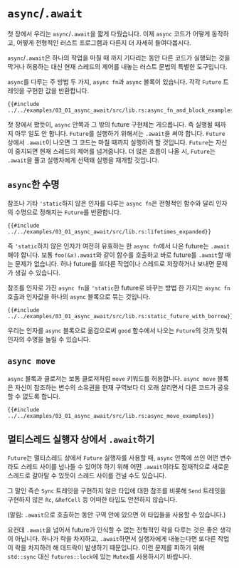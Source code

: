 # `async`/`.await`

첫 장에서 우리는 `async`/`.await`을 짧게 다뤘습니다. 이제 `async` 코드가
어떻게 동작하고, 어떻게 전형적인 러스트 프로그램과 다른지 더 자세히 들여다봅시다.

`async`/`.await`은 하나의 작업을 마칠 때 까지 기다리는 동안 다른 코드가 실행되는 것을 
막거나 허용하는 대신 현재 스레드의 제어를 내놓는 러스트 문법의 특별한 도구입니다.

`async`를 다루는 주 방법 두 가지, `async fn`과 `async` 블록이 있습니다. 각각 `Future` 
트레잇을 구현한 값을 반환합니다.

```rust,edition2018,ignore
{{#include ../../examples/03_01_async_await/src/lib.rs:async_fn_and_block_examples}}
```

첫 장에서 봤듯이, `async` 안쪽과 그 밖의 future 구현체는 게으릅니다. 즉 실행될 때까지 아무 
일도 안 합니다. `Future`를 실행하기 위해서는 `.await`을 써야 합니다. `Future` 상에서 
`.await`이 나오면 그 코드는 마칠 때까지 실행하려 할 것입니다. `Future`는 자신이 중지되면 
현재 스레드의 제어를 넘겨줍니다. 더 많은 흐름이 나올 시, `Future`는 `.await`을 풀고 실행자에게 
선택돼 실행을 재개할 것입니다.

## `async`한 수명

참조나 기타 `'static`하지 않은 인자를 다루는 `async fn`은 전형적인 함수와 달리 인자의 수명으로 
정해지는 `Future`를 반환합니다.

```rust,edition2018,ignore
{{#include ../../examples/03_01_async_await/src/lib.rs:lifetimes_expanded}}
```

즉 `'static`하지 않은 인자가 여전히 유효하는 한 `async fn`에서 나온 future는 `.await`해야 
합니다. 보통 `foo(&x).await`와 같이 함수를 호출하고 바로 future를 `.await`할 때는 문제가 
없습니다. 허나 future를 또다른 작업이나 스레드로 저장하거나 보내면 문제가 생길 수 있습니다.

참조를 인자로 가진 `async fn`을 `'static`한 future로 바꾸는 방법 한 가지는 `async fn` 호출과 
인자값을 하나의 `async` 블록으로 묶는 것입니다.

```rust,edition2018,ignore
{{#include ../../examples/03_01_async_await/src/lib.rs:static_future_with_borrow}}
```

우리는 인자를 `async` 블록으로 옮김으로써 `good` 함수에서 나오는 `Future`의 것과 맞춰 인자의 
수명을 늘릴 수 있습니다.

## `async move`

`async` 블록과 클로저는 보통 클로저처럼 `move` 키워드를 허용합니다. `async move` 블록은
자신이 참조하는 변수의 소유권을 현재 구역보다 더 오래 살리면서 다른 코드가 공유할 수 없도록 합니다.

```rust,edition2018,ignore
{{#include ../../examples/03_01_async_await/src/lib.rs:async_move_examples}}
```

## 멀티스레드 실행자 상에서 `.await`하기

`Future`는 멀티스레드 상에서 `Future` 실행자를 사용할 때, `async` 안쪽에 쓰인 어떤 
변수라도 스레드 사이를 넘나들 수 있어야 하기 위해 어떤 `.await`이라도 잠재적으로 새로운 
스레드로 갈아탈 수 있듯이 스레드 사이를 건널 수도 있습니다.

그 말인 즉슨 `Sync` 트레잇을 구현하지 않은 타입에 대한 참조를 비롯해 `Send` 트레잇을 
구현하지 않은 `Rc`, `&RefCell` 등 어떠한 타입도 안전하지 않습니다.

(알림: `.await`으로 호출하는 동안 구역 안에 있으면 이 타입들을 사용할 수 있습니다.)

요컨데 `.await`을 넘어서 future가 인식할 수 없는 전형적인 락을 다루는 것은 좋은 생각이 
아닙니다. 하나가 락을 차지하고, `.await`하면서 실행자에게 내놓는다면 또다른 작업이 락을 차지하려 
해 데드락이 발생하기 때문입니다. 이런 문제를 피하기 위해 `std::sync` 대신 `futures::lock`에 
있는 `Mutex`를 사용하시기 바랍니다.

[the first chapter]: ../01_getting_started/04_async_await_primer.md
